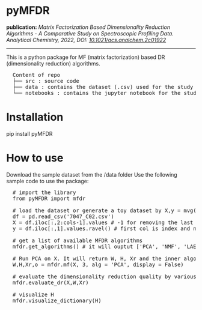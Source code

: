 # pyMFDR

<b>publication:</b> <i>Matrix Factorization Based Dimensionality Reduction Algorithms - A Comparative Study on Spectroscopic Profiling Data. Analytical Chemistry, 2022, DOI: [10.1021/acs.analchem.2c01922](https://doi.org/10.1021/acs.analchem.2c01922)</i>

<hr/>
This is a python package for MF (matrix factorization) based DR (dimensionality reduction) algorithms.  

<pre>
  Content of repo
  ├── src : source code
  ├── data : contains the dataset (.csv) used for the study
  └── notebooks : contains the jupyter notebook for the study
</pre>

# Installation 

pip install pyMFDR

# How to use 

Download the sample dataset from the /data folder
Use the following sample code to use the package:

<pre>
  # import the library
  from pyMFDR import mfdr

  # load the dataset or generate a toy dataset by X,y = mvg(md = 2)
  df = pd.read_csv('7047_C02.csv')
  X = df.iloc[:,2:cols-1].values # -1 for removing the last column that contains NAN
  y = df.iloc[:,1].values.ravel() # first col is index and not used in this study

  # get a list of available MFDR algorithms
  mfdr.get_algorithms() # it will ouptut ['PCA', 'NMF', 'LAE', 'RP', 'SRP', 'VQ', 'AA', 'ICA']

  # Run PCA on X. It will return W, H, Xr and the inner algorithm object.
  W,H,Xr,o = mfdr.mf(X, 3, alg = 'PCA', display = False) 

  # evaluate the dimensionality reduction quality by various metrics
  mfdr.evaluate_dr(X,W,Xr)

  # visualize H
  mfdr.visualize_dictionary(H)

</pre>
